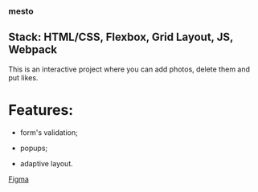 ### mesto

## Stack: HTML/CSS, Flexbox, Grid Layout, JS, Webpack

This is an interactive project where you can add photos, delete them and put likes.

# Features:

- form's validation;

- popups;

- adaptive layout.

[Figma](https://www.figma.com/file/2cn9N9jSkmxD84oJik7xL7/JavaScript.-Sprint-4?node-id=0%3A1)
